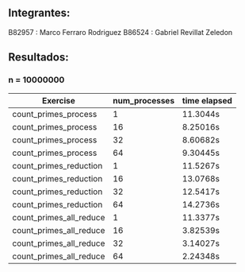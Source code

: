 ## Integrantes:

B82957 : Marco Ferraro Rodriguez
B86524 : Gabriel Revillat Zeledon

## Resultados:

###  n = 10000000

| Exercise | num_processes | time elapsed |
|----------|---------------|--------------|
| count_primes_process | 1 | 11.3044s |
| count_primes_process | 16 | 8.25016s |
| count_primes_process | 32 | 8.60682s |
| count_primes_process | 64 | 9.30445s |
| count_primes_reduction | 1 | 11.5267s |
| count_primes_reduction | 16 | 13.0768s |
| count_primes_reduction | 32 | 12.5417s |
| count_primes_reduction | 64 | 14.2736s |
| count_primes_all_reduce | 1 | 11.3377s |
| count_primes_all_reduce | 16 | 3.82539s |
| count_primes_all_reduce | 32 | 3.14027s |
| count_primes_all_reduce | 64 | 2.24348s |